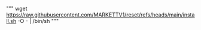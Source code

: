 
"""
wget https://raw.githubusercontent.com/MARKETTV1/reset/refs/heads/main/install.sh -O - | /bin/sh
"""
